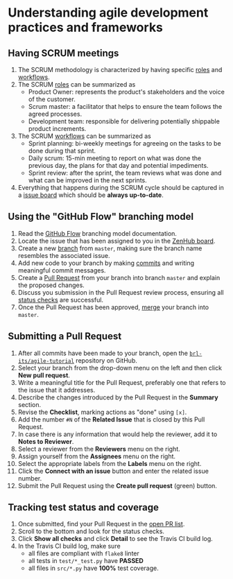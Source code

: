 # Understanding agile development practices and frameworks

## Having SCRUM meetings

1. The SCRUM methodology is characterized by having specific [roles](https://en.wikipedia.org/wiki/Scrum_(software_development)#Roles) and [workflows](https://en.wikipedia.org/wiki/Scrum_(software_development)#Workflow).
1. The SCRUM [roles](https://en.wikipedia.org/wiki/Scrum_(software_development)#Roles) can be summarized as
    * Product Owner: represents the product's stakeholders and the voice of the customer.
    * Scrum master: a facilitator that helps to ensure the team follows the agreed processes.
    * Development team: responsible for delivering potentially shippable product increments.
1. The SCRUM [workflows](https://en.wikipedia.org/wiki/Scrum_(software_development)#Workflow) can be summarized as
    * Sprint planning: bi-weekly meetings for agreeing on the tasks to be done during that sprint.
    * Daily scrum: 15-min meeting to report on what was done the previous day, the plans for that day and potential impediments.
    * Sprint review: after the sprint, the team reviews what was done and what can be improved in the next sprints.
1. Everything that happens during the SCRUM cycle should be captured in a [issue board](https://en.wikipedia.org/wiki/Kanban_board) which should be **always up-to-date**.

## Using the "GitHub Flow" branching model

1. Read the [GitHub Flow](https://guides.github.com/introduction/flow/) branching model documentation.
1. Locate the issue that has been assigned to you in the [ZenHub board](https://zenhub.ibm.com/app/workspaces/agile-tutorial-5c240173b7d41fe10dbe52e6/boards).
1. Create a new [branch](https://help.github.com/articles/github-glossary/#branch) from `master`, making sure the branch name resembles the associated issue.
1. Add new code to your branch by making [commits](https://help.github.com/articles/github-glossary/#commit) and writing meaningful commit messages.
1. Create a [Pull Request](https://help.github.com/articles/github-glossary/#pull-request) from your branch into branch `master` and explain the proposed changes.
1. Discuss you submission in the Pull Request review process, ensuring all [status checks](https://help.github.com/articles/github-glossary/#status-checks) are successful.
1. Once the Pull Request has been approved, [merge](https://help.github.com/articles/github-glossary/#merge) your branch into `master`.

## Submitting a Pull Request

1. After all commits have been made to your branch, open the [`brl-its/agile-tutorial`](https://github.ibm.com/brl-its/agile-tutorial) repository on GitHub.
1. Select your branch from the drop-down menu on the left and then click **New pull request**.
1. Write a meaningful title for the Pull Request, preferably one that refers to the issue that it addresses.
1. Describe the changes introduced by the Pull Request in the **Summary** section.
1. Revise the **Checklist**, marking actions as "done" using `[x]`.
1. Add the number `#N` of the **Related Issue** that is closed by this Pull Request.
1. In case there is any information that would help the reviewer, add it to **Notes to Reviewer**.
1. Select a reviewer from the **Reviewers** menu on the right.
1. Assign yourself from the **Assignees** menu on the right.
1. Select the appropriate labels from the **Labels** menu on the right.
1. Click the **Connect with an issue** button and enter the related issue number.
1. Submit the Pull Request using the **Create pull request** (green) button.

## Tracking test status and coverage

1. Once submitted, find your Pull Request in the [open PR list](https://github.ibm.com/brl-its/agile-tutorial/pulls).
1. Scroll to the bottom and look for the status checks.
1. Click **Show all checks** and click **Detail** to see the Travis CI build log.
1. In the Travis CI build log, make sure
    * all files are compliant with `flake8` linter
    * all tests in `test/*_test.py` have **PASSED**
    * all files in `src/*.py` have **100%** test coverage.
